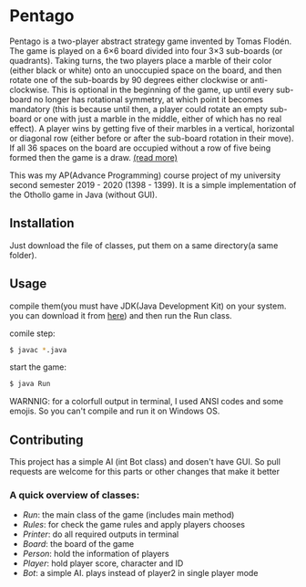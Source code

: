 # Pentago

Pentago is a two-player abstract strategy game invented by Tomas Flodén.
The game is played on a 6×6 board divided into four 3×3 sub-boards (or quadrants). Taking turns, the two players place a marble of their color (either black or white) onto an unoccupied space on the board, and then rotate one of the sub-boards by 90 degrees either clockwise or anti-clockwise. This is optional in the beginning of the game, up until every sub-board no longer has rotational symmetry, at which point it becomes mandatory (this is because until then, a player could rotate an empty sub-board or one with just a marble in the middle, either of which has no real effect). A player wins by getting five of their marbles in a vertical, horizontal or diagonal row (either before or after the sub-board rotation in their move). If all 36 spaces on the board are occupied without a row of five being formed then the game is a draw.
[(read more)](https://en.wikipedia.org/wiki/Pentago)

This was my AP(Advance Programming) course project of my university second semester 2019 - 2020 (1398 - 1399). It is a simple implementation of the Othollo game in Java (without GUI). 



## Installation

Just download the file of classes, put them on a same directory(a same folder).



## Usage

compile them(you must have JDK(Java Development Kit) on your system. you can download it from [here](https://www.oracle.com/java/technologies/javase-jdk13-downloads.html)) and then run the Run class.


comile step:
```bash
$ javac *.java
```
start the game:
```bash
$ java Run
```

WARNNIG: for a colorfull output in terminal, I used ANSI codes and some emojis. So you can't compile and run it on Windows OS.



## Contributing
This project has a simple AI (int Bot class) and dosen't have GUI. 
So pull requests are welcome for this parts or other changes that make it better



### A quick overview of classes:

* *Run*: the main class of the game (includes main method)
* *Rules*: for check the game rules and apply players chooses
* *Printer*: do all required outputs in terminal
* *Board*: the board of the game
* *Person*: hold the information of players
* *Player*: hold player score, character and ID
* *Bot*: a simple AI. plays instead of player2 in single player mode 



